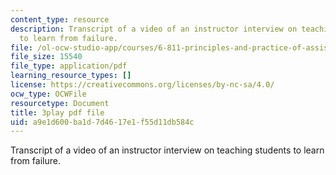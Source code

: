 ```yaml
---
content_type: resource
description: Transcript of a video of an instructor interview on teaching students
  to learn from failure.
file: /ol-ocw-studio-app/courses/6-811-principles-and-practice-of-assistive-technology-fall-2014/a9e1d600ba1d7d4617e1f55d11db584c_UswuSLKQVK4.pdf
file_size: 15540
file_type: application/pdf
learning_resource_types: []
license: https://creativecommons.org/licenses/by-nc-sa/4.0/
ocw_type: OCWFile
resourcetype: Document
title: 3play pdf file
uid: a9e1d600-ba1d-7d46-17e1-f55d11db584c
---
```

Transcript of a video of an instructor interview on teaching students to learn from failure.
